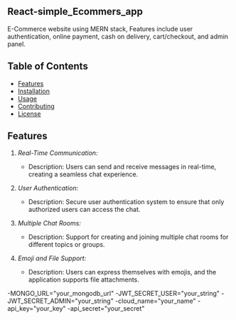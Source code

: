 ## React-simple_Ecommers_app
E-Commerce website using MERN stack, Features include  user authentication, online payment, cash on delivery,  cart/checkout, and admin panel.



## Table of Contents

- [Features](#features)
- [Installation](#installation)
- [Usage](#usage)
- [Contributing](#contributing)
- [License](#license)

## Features

1. *Real-Time Communication:*
   - Description: Users can send and receive messages in real-time, creating a seamless chat experience.

2. *User Authentication:*
   - Description: Secure user authentication system to ensure that only authorized users can access the chat.

3. *Multiple Chat Rooms:*
   - Description: Support for creating and joining multiple chat rooms for different topics or groups.

4. *Emoji and File Support:*
   - Description: Users can express themselves with emojis, and the application supports file attachments.


-MONGO_URL="your_mongodb_url"
-JWT_SECRET_USER="your_string"
-JWT_SECRET_ADMIN="your_string"
-cloud_name="your_name"
-api_key="your_key"
-api_secret="your_secret"
